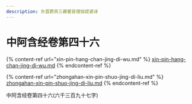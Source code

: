 ```yaml
---
description: 东晋罽宾三藏瞿昙僧伽提婆译
---
```


# 中阿含经卷第四十六

{% content-ref url="xin-pin-hang-chan-jing-di-wu.md" %}
[xin-pin-hang-chan-jing-di-wu.md](xin-pin-hang-chan-jing-di-wu.md)
{% endcontent-ref %}

{% content-ref url="zhongahan-xin-pin-shuo-jing-di-liu.md" %}
[zhongahan-xin-pin-shuo-jing-di-liu.md](zhongahan-xin-pin-shuo-jing-di-liu.md)
{% endcontent-ref %}



中阿含经卷第四十六(六千三百九十七字)
